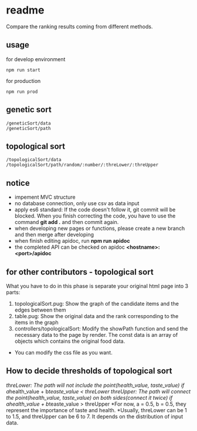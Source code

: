 readme
====

Compare the ranking results coming from different methods.

## usage

for develop environment

```
npm run start
```

for production

```
npm run prod
```

## genetic sort

```
/geneticSort/data
/geneticSort/path
```

## topological sort

```
/topologicalSort/data
/topologicalSort/path/random/:number/:threLower/:threUpper
```

## notice

* impement MVC structure
* no database connection, only use csv as data input
* apply es6 standard: If the code doesn't follow it, git commit will be blocked. When you finish correcting the code, you have to use the command **git add .** and then commit again.
* when developing new pages or functions, please create a new branch and then merge after developing
* when finish editing apidoc, run **npm run apidoc**
* the completed API can be checked on apidoc **\<hostname\>:\<port\>/apidoc**

## for other contributors - topological sort

What you have to do in this phase is separate your original html page into 3 parts:

1. topologicalSort.pug: Show the graph of the candidate items and the edges between them
2. table.pug: Show the original data and the rank corresponding to the items in the graph
3. controllers/topologicalSort: Modify the showPath function and send the necessary data to the page by render. The const data is an array of objects which contains the original food data.

* You can modify the css file as you want.

## How to decide thresholds of topological sort

*threLower: The path will not include the point(health_value, taste_value) if a*health_value + b*teaste_value < threLower 
*threUpper: The path will connect the point(health_value, taste_value) on both sides(connect it twice) if a*health_value + b*teaste_value > threUpper
*For now, a = 0.5, b = 0.5, they represent the importance of taste and health.
*Usually, threLower can be 1 to 1.5, and threUpper can be 6 to 7. It depends on the distribution of input data.

